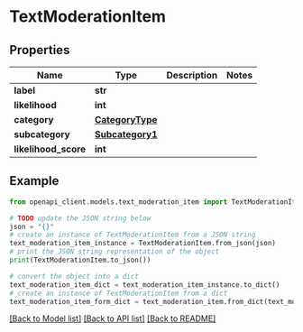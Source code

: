 # TextModerationItem


## Properties

Name | Type | Description | Notes
------------ | ------------- | ------------- | -------------
**label** | **str** |  | 
**likelihood** | **int** |  | 
**category** | [**CategoryType**](CategoryType.md) |  | 
**subcategory** | [**Subcategory1**](Subcategory1.md) |  | 
**likelihood_score** | **int** |  | 

## Example

```python
from openapi_client.models.text_moderation_item import TextModerationItem

# TODO update the JSON string below
json = "{}"
# create an instance of TextModerationItem from a JSON string
text_moderation_item_instance = TextModerationItem.from_json(json)
# print the JSON string representation of the object
print(TextModerationItem.to_json())

# convert the object into a dict
text_moderation_item_dict = text_moderation_item_instance.to_dict()
# create an instance of TextModerationItem from a dict
text_moderation_item_form_dict = text_moderation_item.from_dict(text_moderation_item_dict)
```
[[Back to Model list]](../README.md#documentation-for-models) [[Back to API list]](../README.md#documentation-for-api-endpoints) [[Back to README]](../README.md)


